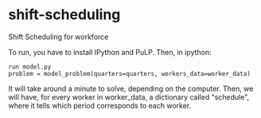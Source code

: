 # shift-scheduling
Shift Scheduling for workforce

To run, you have to install IPython and PuLP.
Then, in ipython:

    run model.py
    problem = model_problem(quarters=quarters, workers_data=worker_data)
    
It will take around a minute to solve, depending on the computer.
Then, we will have, for every worker in worker_data, a dictionary called "schedule", where it tells which period corresponds to each worker.
